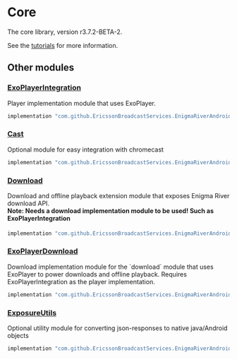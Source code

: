 # Core

The core library, version r3.7.2-BETA-2.

See the [tutorials](tutorials/index.md) for more information.

## Other modules

### [ExoPlayerIntegration](https://github.com/EricssonBroadcastServices/EnigmaRiverAndroidExoPlayerIntegration/tree/r3.7.2-BETA-2)

<p>Player implementation module that uses ExoPlayer.</p>

```gradle
implementation "com.github.EricssonBroadcastServices.EnigmaRiverAndroid:exoplayerintegration:r3.7.2-BETA-2"
```

### [Cast](https://github.com/EricssonBroadcastServices/EnigmaRiverAndroidCast/tree/r3.7.2-BETA-2)

<p>Optional module for easy integration with chromecast</p>

```gradle
implementation "com.github.EricssonBroadcastServices.EnigmaRiverAndroid:cast:r3.7.2-BETA-2"
```

### [Download](https://github.com/EricssonBroadcastServices/EnigmaRiverAndroidDownload/tree/r3.7.2-BETA-2)

<p>Download and offline playback extension module that exposes Enigma River download API.</p>
<h4 style="margin-top: -1em">Note: Needs a download implementation module to be used! Such as ExoPlayerIntegration</h4>

```gradle
implementation "com.github.EricssonBroadcastServices.EnigmaRiverAndroid:download:r3.7.2-BETA-2"
```

### [ExoPlayerDownload](https://github.com/EricssonBroadcastServices/EnigmaRiverAndroidExoPlayerDownload/tree/r3.7.2-BETA-2)

<p>Download implementation module for the `download` module that uses ExoPlayer to power downloads and offline playback. Requires ExoPlayerIntegration as the player implementation.</p>

```gradle
implementation "com.github.EricssonBroadcastServices.EnigmaRiverAndroid:exoPlayerDownload:r3.7.2-BETA-2"
```

### [ExposureUtils](https://github.com/EricssonBroadcastServices/EnigmaRiverAndroidExposureUtils/tree/r3.7.2-BETA-2)

<p>Optional utility module for converting json-responses to native java/Android objects</p>

```gradle
implementation "com.github.EricssonBroadcastServices.EnigmaRiverAndroid:exposureUtils:r3.7.2-BETA-2"
```